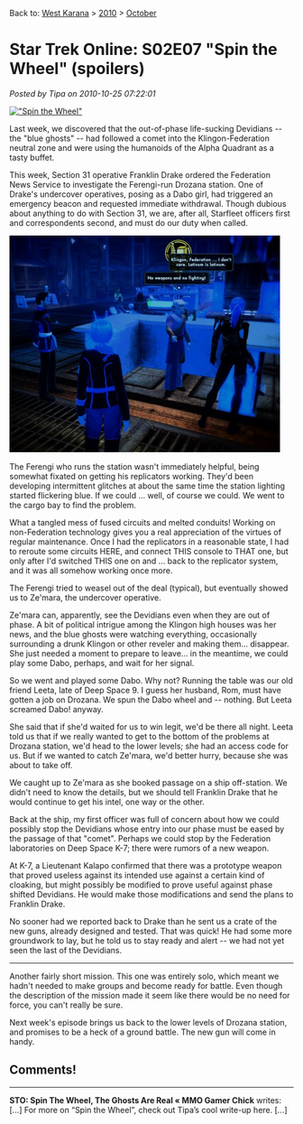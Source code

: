 Back to: [West Karana](/posts/westkarana.md) > [2010](/posts/2010/westkarana.md) > [October](./westkarana.md)
# Star Trek Online: S02E07 "Spin the Wheel" (spoilers)

*Posted by Tipa on 2010-10-25 07:22:01*

[![](../../../uploads/2010/10/GameClient-2010-10-23-13-45-12-59-480x305.jpg "\"Spin the Wheel\"")](../../../uploads/2010/10/GameClient-2010-10-23-13-45-12-59.jpg)

Last week, we discovered that the out-of-phase life-sucking Devidians -- the "blue ghosts" -- had followed a comet into the Klingon-Federation neutral zone and were using the humanoids of the Alpha Quadrant as a tasty buffet.

This week, Section 31 operative Franklin Drake ordered the Federation News Service to investigate the Ferengi-run Drozana station. One of Drake's undercover operatives, posing as a Dabo girl, had triggered an emergency beacon and requested immediate withdrawal. Though dubious about anything to do with Section 31, we are, after all, Starfleet officers first and correspondents second, and must do our duty when called.

[![](../../../uploads/2010/10/GameClient-2010-10-23-13-51-29-05-480x384.jpg "Nice mood lighting.")](../../../uploads/2010/10/GameClient-2010-10-23-13-51-29-05.jpg)

The Ferengi who runs the station wasn't immediately helpful, being somewhat fixated on getting his replicators working. They'd been developing intermittent glitches at about the same time the station lighting started flickering blue. If we could ... well, of course we could. We went to the cargo bay to find the problem.

What a tangled mess of fused circuits and melted conduits! Working on non-Federation technology gives you a real appreciation of the virtues of regular maintenance. Once I had the replicators in a reasonable state, I had to reroute some circuits HERE, and connect THIS console to THAT one, but only after I'd switched THIS one on and ... back to the replicator system, and it was all somehow working once more.

The Ferengi tried to weasel out of the deal (typical), but eventually showed us to Ze'mara, the undercover operative.

Ze'mara can, apparently, see the Devidians even when they are out of phase. A bit of political intrigue among the Klingon high houses was her news, and the blue ghosts were watching everything, occasionally surrounding a drunk Klingon or other reveler and making them... disappear. She just needed a moment to prepare to leave... in the meantime, we could play some Dabo, perhaps, and wait for her signal.

So we went and played some Dabo. Why not? Running the table was our old friend Leeta, late of Deep Space 9. I guess her husband, Rom, must have gotten a job on Drozana. We spun the Dabo wheel and -- nothing. But Leeta screamed Dabo! anyway.

She said that if she'd waited for us to win legit, we'd be there all night. Leeta told us that if we really wanted to get to the bottom of the problems at Drozana station, we'd head to the lower levels; she had an access code for us. But if we wanted to catch Ze'mara, we'd better hurry, because she was about to take off.

We caught up to Ze'mara as she booked passage on a ship off-station. We didn't need to know the details, but we should tell Franklin Drake that he would continue to get his intel, one way or the other.

Back at the ship, my first officer was full of concern about how we could possibly stop the Devidians whose entry into our phase must be eased by the passage of that "comet". Perhaps we could stop by the Federation laboratories on Deep Space K-7; there were rumors of a new weapon.

At K-7, a Lieutenant Kalapo confirmed that there was a prototype weapon that proved useless against its intended use against a certain kind of cloaking, but might possibly be modified to prove useful against phase shifted Devidians. He would make those modifications and send the plans to Franklin Drake.

No sooner had we reported back to Drake than he sent us a crate of the new guns, already designed and tested. That was quick! He had some more groundwork to lay, but he told us to stay ready and alert -- we had not yet seen the last of the Devidians.

---

Another fairly short mission. This one was entirely solo, which meant we hadn't needed to make groups and become ready for battle. Even though the description of the mission made it seem like there would be no need for force, you can't really be sure.

Next week's episode brings us back to the lower levels of Drozana station, and promises to be a heck of a ground battle. The new gun will come in handy.

## Comments!
---
**STO: Spin The Wheel, The Ghosts Are Real &laquo; MMO Gamer Chick** writes: [...] For more on “Spin the Wheel”, check out Tipa’s cool write-up here. [...]
